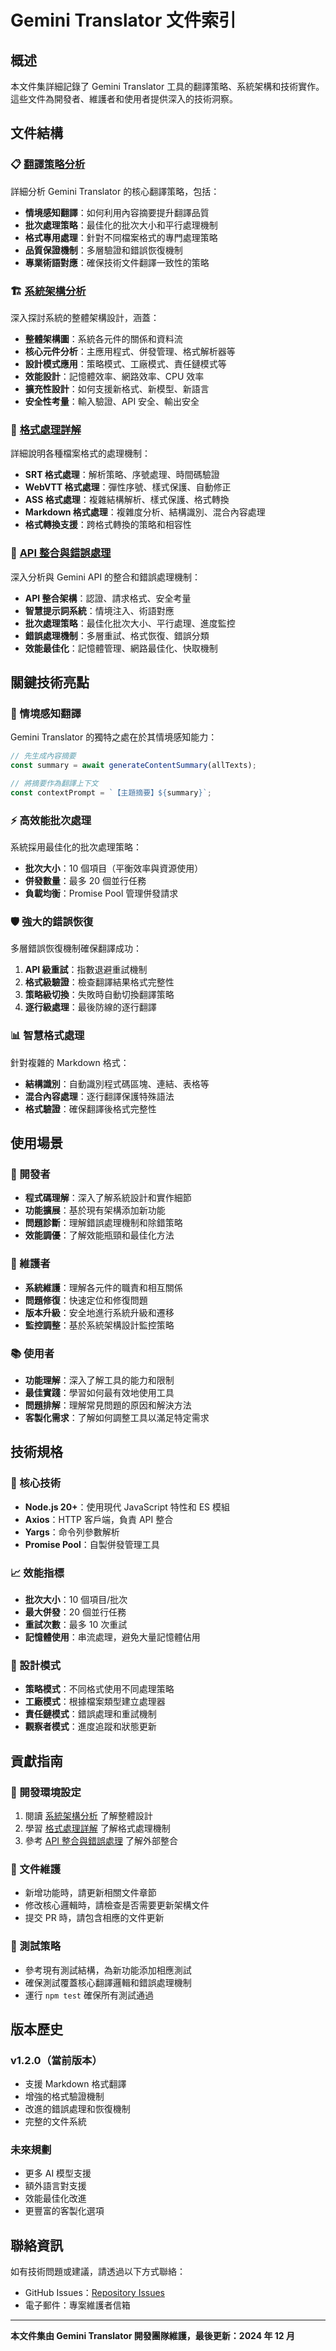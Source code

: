 # Gemini Translator 文件索引

## 概述

本文件集詳細記錄了 Gemini Translator 工具的翻譯策略、系統架構和技術實作。這些文件為開發者、維護者和使用者提供深入的技術洞察。

## 文件結構

### 📋 [翻譯策略分析](./translation-strategy.md)
詳細分析 Gemini Translator 的核心翻譯策略，包括：
- **情境感知翻譯**：如何利用內容摘要提升翻譯品質
- **批次處理策略**：最佳化的批次大小和平行處理機制
- **格式專用處理**：針對不同檔案格式的專門處理策略
- **品質保證機制**：多層驗證和錯誤恢復機制
- **專業術語對應**：確保技術文件翻譯一致性的策略

### 🏗️ [系統架構分析](./architecture-analysis.md)
深入探討系統的整體架構設計，涵蓋：
- **整體架構圖**：系統各元件的關係和資料流
- **核心元件分析**：主應用程式、併發管理、格式解析器等
- **設計模式應用**：策略模式、工廠模式、責任鏈模式等
- **效能設計**：記憶體效率、網路效率、CPU 效率
- **擴充性設計**：如何支援新格式、新模型、新語言
- **安全性考量**：輸入驗證、API 安全、輸出安全

### 📝 [格式處理詳解](./format-processing.md)
詳細說明各種檔案格式的處理機制：
- **SRT 格式處理**：解析策略、序號處理、時間碼驗證
- **WebVTT 格式處理**：彈性序號、樣式保護、自動修正
- **ASS 格式處理**：複雜結構解析、樣式保護、格式轉換
- **Markdown 格式處理**：複雜度分析、結構識別、混合內容處理
- **格式轉換支援**：跨格式轉換的策略和相容性

### 🔌 [API 整合與錯誤處理](./api-integration.md)
深入分析與 Gemini API 的整合和錯誤處理機制：
- **API 整合架構**：認證、請求格式、安全考量
- **智慧提示詞系統**：情境注入、術語對應
- **批次處理策略**：最佳化批次大小、平行處理、進度監控
- **錯誤處理機制**：多層重試、格式恢復、錯誤分類
- **效能最佳化**：記憶體管理、網路最佳化、快取機制

## 關鍵技術亮點

### 🎯 情境感知翻譯
Gemini Translator 的獨特之處在於其情境感知能力：
```javascript
// 先生成內容摘要
const summary = await generateContentSummary(allTexts);

// 將摘要作為翻譯上下文
const contextPrompt = `【主題摘要】${summary}`;
```

### ⚡ 高效能批次處理
系統採用最佳化的批次處理策略：
- **批次大小**：10 個項目（平衡效率與資源使用）
- **併發數量**：最多 20 個並行任務
- **負載均衡**：Promise Pool 管理併發請求

### 🛡️ 強大的錯誤恢復
多層錯誤恢復機制確保翻譯成功：
1. **API 級重試**：指數退避重試機制
2. **格式級驗證**：檢查翻譯結果格式完整性
3. **策略級切換**：失敗時自動切換翻譯策略
4. **逐行級處理**：最後防線的逐行翻譯

### 📊 智慧格式處理
針對複雜的 Markdown 格式：
- **結構識別**：自動識別程式碼區塊、連結、表格等
- **混合內容處理**：逐行翻譯保護特殊語法
- **格式驗證**：確保翻譯後格式完整性

## 使用場景

### 👥 開發者
- **程式碼理解**：深入了解系統設計和實作細節
- **功能擴展**：基於現有架構添加新功能
- **問題診斷**：理解錯誤處理機制和除錯策略
- **效能調優**：了解效能瓶頸和最佳化方法

### 🔧 維護者
- **系統維護**：理解各元件的職責和相互關係
- **問題修復**：快速定位和修復問題
- **版本升級**：安全地進行系統升級和遷移
- **監控調整**：基於系統架構設計監控策略

### 📚 使用者
- **功能理解**：深入了解工具的能力和限制
- **最佳實踐**：學習如何最有效地使用工具
- **問題排解**：理解常見問題的原因和解決方法
- **客製化需求**：了解如何調整工具以滿足特定需求

## 技術規格

### 🔧 核心技術
- **Node.js 20+**：使用現代 JavaScript 特性和 ES 模組
- **Axios**：HTTP 客戶端，負責 API 整合
- **Yargs**：命令列參數解析
- **Promise Pool**：自製併發管理工具

### 📈 效能指標
- **批次大小**：10 個項目/批次
- **最大併發**：20 個並行任務
- **重試次數**：最多 10 次重試
- **記憶體使用**：串流處理，避免大量記憶體佔用

### 🎨 設計模式
- **策略模式**：不同格式使用不同處理策略
- **工廠模式**：根據檔案類型建立處理器
- **責任鏈模式**：錯誤處理和重試機制
- **觀察者模式**：進度追蹤和狀態更新

## 貢獻指南

### 🚀 開發環境設定
1. 閱讀 [系統架構分析](./architecture-analysis.md) 了解整體設計
2. 學習 [格式處理詳解](./format-processing.md) 了解格式處理機制
3. 參考 [API 整合與錯誤處理](./api-integration.md) 了解外部整合

### 📝 文件維護
- 新增功能時，請更新相關文件章節
- 修改核心邏輯時，請檢查是否需要更新架構文件
- 提交 PR 時，請包含相應的文件更新

### 🧪 測試策略
- 參考現有測試結構，為新功能添加相應測試
- 確保測試覆蓋核心翻譯邏輯和錯誤處理機制
- 運行 `npm test` 確保所有測試通過

## 版本歷史

### v1.2.0（當前版本）
- 支援 Markdown 格式翻譯
- 增強的格式驗證機制
- 改進的錯誤處理和恢復機制
- 完整的文件系統

### 未來規劃
- 更多 AI 模型支援
- 額外語言對支援
- 效能最佳化改進
- 更豐富的客製化選項

## 聯絡資訊

如有技術問題或建議，請透過以下方式聯絡：
- GitHub Issues：[Repository Issues](https://github.com/doggy8088/gemini-translator/issues)
- 電子郵件：專案維護者信箱

---

**本文件集由 Gemini Translator 開發團隊維護，最後更新：2024 年 12 月**